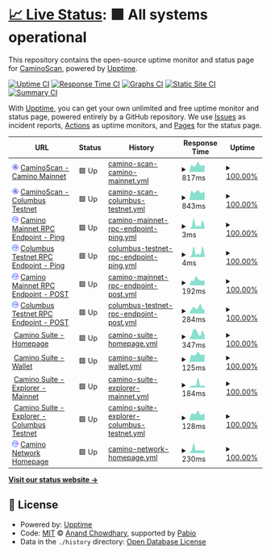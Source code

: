 # [📈 Live Status](https://CaminoScan.github.io/camino-status): <!--live status--> **🟩 All systems operational**

This repository contains the open-source uptime monitor and status page for [CaminoScan](caminoscan.com), powered by [Upptime](https://github.com/upptime/upptime).

[![Uptime CI](https://github.com/CaminoScan/camino-status/workflows/Uptime%20CI/badge.svg)](https://github.com/CaminoScan/camino-status/actions?query=workflow%3A%22Uptime+CI%22)
[![Response Time CI](https://github.com/CaminoScan/camino-status/workflows/Response%20Time%20CI/badge.svg)](https://github.com/CaminoScan/camino-status/actions?query=workflow%3A%22Response+Time+CI%22)
[![Graphs CI](https://github.com/CaminoScan/camino-status/workflows/Graphs%20CI/badge.svg)](https://github.com/CaminoScan/camino-status/actions?query=workflow%3A%22Graphs+CI%22)
[![Static Site CI](https://github.com/CaminoScan/camino-status/workflows/Static%20Site%20CI/badge.svg)](https://github.com/CaminoScan/camino-status/actions?query=workflow%3A%22Static+Site+CI%22)
[![Summary CI](https://github.com/CaminoScan/camino-status/workflows/Summary%20CI/badge.svg)](https://github.com/CaminoScan/camino-status/actions?query=workflow%3A%22Summary+CI%22)

With [Upptime](https://upptime.js.org), you can get your own unlimited and free uptime monitor and status page, powered entirely by a GitHub repository. We use [Issues](https://github.com/CaminoScan/camino-status/issues) as incident reports, [Actions](https://github.com/CaminoScan/camino-status/actions) as uptime monitors, and [Pages](https://CaminoScan.github.io/camino-status) for the status page.

<!--start: status pages-->
<!-- This summary is generated by Upptime (https://github.com/upptime/upptime) -->
<!-- Do not edit this manually, your changes will be overwritten -->
<!-- prettier-ignore -->
| URL | Status | History | Response Time | Uptime |
| --- | ------ | ------- | ------------- | ------ |
| <img alt="" src="https://raw.githubusercontent.com/CaminoScan/camino-status/master/assets/caminoscan_filled_icon.svg" height="13"> [CaminoScan - Camino Mainnet](https://caminoscan.com) | 🟩 Up | [camino-scan-camino-mainnet.yml](https://github.com/CaminoScan/camino-status/commits/HEAD/history/camino-scan-camino-mainnet.yml) | <details><summary><img alt="Response time graph" src="./graphs/camino-scan-camino-mainnet/response-time-week.png" height="20"> 817ms</summary><br><a href="https://status.caminoscan.com/history/camino-scan-camino-mainnet"><img alt="Response time 874" src="https://img.shields.io/endpoint?url=https%3A%2F%2Fraw.githubusercontent.com%2FCaminoScan%2Fcamino-status%2FHEAD%2Fapi%2Fcamino-scan-camino-mainnet%2Fresponse-time.json"></a><br><a href="https://status.caminoscan.com/history/camino-scan-camino-mainnet"><img alt="24-hour response time 926" src="https://img.shields.io/endpoint?url=https%3A%2F%2Fraw.githubusercontent.com%2FCaminoScan%2Fcamino-status%2FHEAD%2Fapi%2Fcamino-scan-camino-mainnet%2Fresponse-time-day.json"></a><br><a href="https://status.caminoscan.com/history/camino-scan-camino-mainnet"><img alt="7-day response time 817" src="https://img.shields.io/endpoint?url=https%3A%2F%2Fraw.githubusercontent.com%2FCaminoScan%2Fcamino-status%2FHEAD%2Fapi%2Fcamino-scan-camino-mainnet%2Fresponse-time-week.json"></a><br><a href="https://status.caminoscan.com/history/camino-scan-camino-mainnet"><img alt="30-day response time 824" src="https://img.shields.io/endpoint?url=https%3A%2F%2Fraw.githubusercontent.com%2FCaminoScan%2Fcamino-status%2FHEAD%2Fapi%2Fcamino-scan-camino-mainnet%2Fresponse-time-month.json"></a><br><a href="https://status.caminoscan.com/history/camino-scan-camino-mainnet"><img alt="1-year response time 874" src="https://img.shields.io/endpoint?url=https%3A%2F%2Fraw.githubusercontent.com%2FCaminoScan%2Fcamino-status%2FHEAD%2Fapi%2Fcamino-scan-camino-mainnet%2Fresponse-time-year.json"></a></details> | <details><summary><a href="https://status.caminoscan.com/history/camino-scan-camino-mainnet">100.00%</a></summary><a href="https://status.caminoscan.com/history/camino-scan-camino-mainnet"><img alt="All-time uptime 100.00%" src="https://img.shields.io/endpoint?url=https%3A%2F%2Fraw.githubusercontent.com%2FCaminoScan%2Fcamino-status%2FHEAD%2Fapi%2Fcamino-scan-camino-mainnet%2Fuptime.json"></a><br><a href="https://status.caminoscan.com/history/camino-scan-camino-mainnet"><img alt="24-hour uptime 100.00%" src="https://img.shields.io/endpoint?url=https%3A%2F%2Fraw.githubusercontent.com%2FCaminoScan%2Fcamino-status%2FHEAD%2Fapi%2Fcamino-scan-camino-mainnet%2Fuptime-day.json"></a><br><a href="https://status.caminoscan.com/history/camino-scan-camino-mainnet"><img alt="7-day uptime 100.00%" src="https://img.shields.io/endpoint?url=https%3A%2F%2Fraw.githubusercontent.com%2FCaminoScan%2Fcamino-status%2FHEAD%2Fapi%2Fcamino-scan-camino-mainnet%2Fuptime-week.json"></a><br><a href="https://status.caminoscan.com/history/camino-scan-camino-mainnet"><img alt="30-day uptime 99.95%" src="https://img.shields.io/endpoint?url=https%3A%2F%2Fraw.githubusercontent.com%2FCaminoScan%2Fcamino-status%2FHEAD%2Fapi%2Fcamino-scan-camino-mainnet%2Fuptime-month.json"></a><br><a href="https://status.caminoscan.com/history/camino-scan-camino-mainnet"><img alt="1-year uptime 100.00%" src="https://img.shields.io/endpoint?url=https%3A%2F%2Fraw.githubusercontent.com%2FCaminoScan%2Fcamino-status%2FHEAD%2Fapi%2Fcamino-scan-camino-mainnet%2Fuptime-year.json"></a></details>
| <img alt="" src="https://raw.githubusercontent.com/CaminoScan/camino-status/master/assets/caminoscan_filled_icon.svg" height="13"> [CaminoScan - Columbus Testnet](https://columbus.caminoscan.com) | 🟩 Up | [camino-scan-columbus-testnet.yml](https://github.com/CaminoScan/camino-status/commits/HEAD/history/camino-scan-columbus-testnet.yml) | <details><summary><img alt="Response time graph" src="./graphs/camino-scan-columbus-testnet/response-time-week.png" height="20"> 843ms</summary><br><a href="https://status.caminoscan.com/history/camino-scan-columbus-testnet"><img alt="Response time 820" src="https://img.shields.io/endpoint?url=https%3A%2F%2Fraw.githubusercontent.com%2FCaminoScan%2Fcamino-status%2FHEAD%2Fapi%2Fcamino-scan-columbus-testnet%2Fresponse-time.json"></a><br><a href="https://status.caminoscan.com/history/camino-scan-columbus-testnet"><img alt="24-hour response time 1098" src="https://img.shields.io/endpoint?url=https%3A%2F%2Fraw.githubusercontent.com%2FCaminoScan%2Fcamino-status%2FHEAD%2Fapi%2Fcamino-scan-columbus-testnet%2Fresponse-time-day.json"></a><br><a href="https://status.caminoscan.com/history/camino-scan-columbus-testnet"><img alt="7-day response time 843" src="https://img.shields.io/endpoint?url=https%3A%2F%2Fraw.githubusercontent.com%2FCaminoScan%2Fcamino-status%2FHEAD%2Fapi%2Fcamino-scan-columbus-testnet%2Fresponse-time-week.json"></a><br><a href="https://status.caminoscan.com/history/camino-scan-columbus-testnet"><img alt="30-day response time 827" src="https://img.shields.io/endpoint?url=https%3A%2F%2Fraw.githubusercontent.com%2FCaminoScan%2Fcamino-status%2FHEAD%2Fapi%2Fcamino-scan-columbus-testnet%2Fresponse-time-month.json"></a><br><a href="https://status.caminoscan.com/history/camino-scan-columbus-testnet"><img alt="1-year response time 820" src="https://img.shields.io/endpoint?url=https%3A%2F%2Fraw.githubusercontent.com%2FCaminoScan%2Fcamino-status%2FHEAD%2Fapi%2Fcamino-scan-columbus-testnet%2Fresponse-time-year.json"></a></details> | <details><summary><a href="https://status.caminoscan.com/history/camino-scan-columbus-testnet">100.00%</a></summary><a href="https://status.caminoscan.com/history/camino-scan-columbus-testnet"><img alt="All-time uptime 100.00%" src="https://img.shields.io/endpoint?url=https%3A%2F%2Fraw.githubusercontent.com%2FCaminoScan%2Fcamino-status%2FHEAD%2Fapi%2Fcamino-scan-columbus-testnet%2Fuptime.json"></a><br><a href="https://status.caminoscan.com/history/camino-scan-columbus-testnet"><img alt="24-hour uptime 100.00%" src="https://img.shields.io/endpoint?url=https%3A%2F%2Fraw.githubusercontent.com%2FCaminoScan%2Fcamino-status%2FHEAD%2Fapi%2Fcamino-scan-columbus-testnet%2Fuptime-day.json"></a><br><a href="https://status.caminoscan.com/history/camino-scan-columbus-testnet"><img alt="7-day uptime 100.00%" src="https://img.shields.io/endpoint?url=https%3A%2F%2Fraw.githubusercontent.com%2FCaminoScan%2Fcamino-status%2FHEAD%2Fapi%2Fcamino-scan-columbus-testnet%2Fuptime-week.json"></a><br><a href="https://status.caminoscan.com/history/camino-scan-columbus-testnet"><img alt="30-day uptime 100.00%" src="https://img.shields.io/endpoint?url=https%3A%2F%2Fraw.githubusercontent.com%2FCaminoScan%2Fcamino-status%2FHEAD%2Fapi%2Fcamino-scan-columbus-testnet%2Fuptime-month.json"></a><br><a href="https://status.caminoscan.com/history/camino-scan-columbus-testnet"><img alt="1-year uptime 100.00%" src="https://img.shields.io/endpoint?url=https%3A%2F%2Fraw.githubusercontent.com%2FCaminoScan%2Fcamino-status%2FHEAD%2Fapi%2Fcamino-scan-columbus-testnet%2Fuptime-year.json"></a></details>
| <img alt="" src="https://raw.githubusercontent.com/CaminoScan/camino-status/master/assets/Camino-Logo-Square.svg" height="13"> [Camino Mainnet RPC Endpoint - Ping](api.camino.network) | 🟩 Up | [camino-mainnet-rpc-endpoint-ping.yml](https://github.com/CaminoScan/camino-status/commits/HEAD/history/camino-mainnet-rpc-endpoint-ping.yml) | <details><summary><img alt="Response time graph" src="./graphs/camino-mainnet-rpc-endpoint-ping/response-time-week.png" height="20"> 3ms</summary><br><a href="https://status.caminoscan.com/history/camino-mainnet-rpc-endpoint-ping"><img alt="Response time 4" src="https://img.shields.io/endpoint?url=https%3A%2F%2Fraw.githubusercontent.com%2FCaminoScan%2Fcamino-status%2FHEAD%2Fapi%2Fcamino-mainnet-rpc-endpoint-ping%2Fresponse-time.json"></a><br><a href="https://status.caminoscan.com/history/camino-mainnet-rpc-endpoint-ping"><img alt="24-hour response time 2" src="https://img.shields.io/endpoint?url=https%3A%2F%2Fraw.githubusercontent.com%2FCaminoScan%2Fcamino-status%2FHEAD%2Fapi%2Fcamino-mainnet-rpc-endpoint-ping%2Fresponse-time-day.json"></a><br><a href="https://status.caminoscan.com/history/camino-mainnet-rpc-endpoint-ping"><img alt="7-day response time 3" src="https://img.shields.io/endpoint?url=https%3A%2F%2Fraw.githubusercontent.com%2FCaminoScan%2Fcamino-status%2FHEAD%2Fapi%2Fcamino-mainnet-rpc-endpoint-ping%2Fresponse-time-week.json"></a><br><a href="https://status.caminoscan.com/history/camino-mainnet-rpc-endpoint-ping"><img alt="30-day response time 3" src="https://img.shields.io/endpoint?url=https%3A%2F%2Fraw.githubusercontent.com%2FCaminoScan%2Fcamino-status%2FHEAD%2Fapi%2Fcamino-mainnet-rpc-endpoint-ping%2Fresponse-time-month.json"></a><br><a href="https://status.caminoscan.com/history/camino-mainnet-rpc-endpoint-ping"><img alt="1-year response time 4" src="https://img.shields.io/endpoint?url=https%3A%2F%2Fraw.githubusercontent.com%2FCaminoScan%2Fcamino-status%2FHEAD%2Fapi%2Fcamino-mainnet-rpc-endpoint-ping%2Fresponse-time-year.json"></a></details> | <details><summary><a href="https://status.caminoscan.com/history/camino-mainnet-rpc-endpoint-ping">100.00%</a></summary><a href="https://status.caminoscan.com/history/camino-mainnet-rpc-endpoint-ping"><img alt="All-time uptime 100.00%" src="https://img.shields.io/endpoint?url=https%3A%2F%2Fraw.githubusercontent.com%2FCaminoScan%2Fcamino-status%2FHEAD%2Fapi%2Fcamino-mainnet-rpc-endpoint-ping%2Fuptime.json"></a><br><a href="https://status.caminoscan.com/history/camino-mainnet-rpc-endpoint-ping"><img alt="24-hour uptime 100.00%" src="https://img.shields.io/endpoint?url=https%3A%2F%2Fraw.githubusercontent.com%2FCaminoScan%2Fcamino-status%2FHEAD%2Fapi%2Fcamino-mainnet-rpc-endpoint-ping%2Fuptime-day.json"></a><br><a href="https://status.caminoscan.com/history/camino-mainnet-rpc-endpoint-ping"><img alt="7-day uptime 100.00%" src="https://img.shields.io/endpoint?url=https%3A%2F%2Fraw.githubusercontent.com%2FCaminoScan%2Fcamino-status%2FHEAD%2Fapi%2Fcamino-mainnet-rpc-endpoint-ping%2Fuptime-week.json"></a><br><a href="https://status.caminoscan.com/history/camino-mainnet-rpc-endpoint-ping"><img alt="30-day uptime 100.00%" src="https://img.shields.io/endpoint?url=https%3A%2F%2Fraw.githubusercontent.com%2FCaminoScan%2Fcamino-status%2FHEAD%2Fapi%2Fcamino-mainnet-rpc-endpoint-ping%2Fuptime-month.json"></a><br><a href="https://status.caminoscan.com/history/camino-mainnet-rpc-endpoint-ping"><img alt="1-year uptime 100.00%" src="https://img.shields.io/endpoint?url=https%3A%2F%2Fraw.githubusercontent.com%2FCaminoScan%2Fcamino-status%2FHEAD%2Fapi%2Fcamino-mainnet-rpc-endpoint-ping%2Fuptime-year.json"></a></details>
| <img alt="" src="https://raw.githubusercontent.com/CaminoScan/camino-status/master/assets/Camino-Logo-Square.svg" height="13"> [Columbus Testnet RPC Endpoint - Ping](columbus.camino.network) | 🟩 Up | [columbus-testnet-rpc-endpoint-ping.yml](https://github.com/CaminoScan/camino-status/commits/HEAD/history/columbus-testnet-rpc-endpoint-ping.yml) | <details><summary><img alt="Response time graph" src="./graphs/columbus-testnet-rpc-endpoint-ping/response-time-week.png" height="20"> 4ms</summary><br><a href="https://status.caminoscan.com/history/columbus-testnet-rpc-endpoint-ping"><img alt="Response time 4" src="https://img.shields.io/endpoint?url=https%3A%2F%2Fraw.githubusercontent.com%2FCaminoScan%2Fcamino-status%2FHEAD%2Fapi%2Fcolumbus-testnet-rpc-endpoint-ping%2Fresponse-time.json"></a><br><a href="https://status.caminoscan.com/history/columbus-testnet-rpc-endpoint-ping"><img alt="24-hour response time 2" src="https://img.shields.io/endpoint?url=https%3A%2F%2Fraw.githubusercontent.com%2FCaminoScan%2Fcamino-status%2FHEAD%2Fapi%2Fcolumbus-testnet-rpc-endpoint-ping%2Fresponse-time-day.json"></a><br><a href="https://status.caminoscan.com/history/columbus-testnet-rpc-endpoint-ping"><img alt="7-day response time 4" src="https://img.shields.io/endpoint?url=https%3A%2F%2Fraw.githubusercontent.com%2FCaminoScan%2Fcamino-status%2FHEAD%2Fapi%2Fcolumbus-testnet-rpc-endpoint-ping%2Fresponse-time-week.json"></a><br><a href="https://status.caminoscan.com/history/columbus-testnet-rpc-endpoint-ping"><img alt="30-day response time 3" src="https://img.shields.io/endpoint?url=https%3A%2F%2Fraw.githubusercontent.com%2FCaminoScan%2Fcamino-status%2FHEAD%2Fapi%2Fcolumbus-testnet-rpc-endpoint-ping%2Fresponse-time-month.json"></a><br><a href="https://status.caminoscan.com/history/columbus-testnet-rpc-endpoint-ping"><img alt="1-year response time 4" src="https://img.shields.io/endpoint?url=https%3A%2F%2Fraw.githubusercontent.com%2FCaminoScan%2Fcamino-status%2FHEAD%2Fapi%2Fcolumbus-testnet-rpc-endpoint-ping%2Fresponse-time-year.json"></a></details> | <details><summary><a href="https://status.caminoscan.com/history/columbus-testnet-rpc-endpoint-ping">100.00%</a></summary><a href="https://status.caminoscan.com/history/columbus-testnet-rpc-endpoint-ping"><img alt="All-time uptime 100.00%" src="https://img.shields.io/endpoint?url=https%3A%2F%2Fraw.githubusercontent.com%2FCaminoScan%2Fcamino-status%2FHEAD%2Fapi%2Fcolumbus-testnet-rpc-endpoint-ping%2Fuptime.json"></a><br><a href="https://status.caminoscan.com/history/columbus-testnet-rpc-endpoint-ping"><img alt="24-hour uptime 100.00%" src="https://img.shields.io/endpoint?url=https%3A%2F%2Fraw.githubusercontent.com%2FCaminoScan%2Fcamino-status%2FHEAD%2Fapi%2Fcolumbus-testnet-rpc-endpoint-ping%2Fuptime-day.json"></a><br><a href="https://status.caminoscan.com/history/columbus-testnet-rpc-endpoint-ping"><img alt="7-day uptime 100.00%" src="https://img.shields.io/endpoint?url=https%3A%2F%2Fraw.githubusercontent.com%2FCaminoScan%2Fcamino-status%2FHEAD%2Fapi%2Fcolumbus-testnet-rpc-endpoint-ping%2Fuptime-week.json"></a><br><a href="https://status.caminoscan.com/history/columbus-testnet-rpc-endpoint-ping"><img alt="30-day uptime 100.00%" src="https://img.shields.io/endpoint?url=https%3A%2F%2Fraw.githubusercontent.com%2FCaminoScan%2Fcamino-status%2FHEAD%2Fapi%2Fcolumbus-testnet-rpc-endpoint-ping%2Fuptime-month.json"></a><br><a href="https://status.caminoscan.com/history/columbus-testnet-rpc-endpoint-ping"><img alt="1-year uptime 100.00%" src="https://img.shields.io/endpoint?url=https%3A%2F%2Fraw.githubusercontent.com%2FCaminoScan%2Fcamino-status%2FHEAD%2Fapi%2Fcolumbus-testnet-rpc-endpoint-ping%2Fuptime-year.json"></a></details>
| <img alt="" src="https://raw.githubusercontent.com/CaminoScan/camino-status/master/assets/Camino-Logo-Square.svg" height="13"> [Camino Mainnet RPC Endpoint - POST](https://api.camino.network/ext/info) | 🟩 Up | [camino-mainnet-rpc-endpoint-post.yml](https://github.com/CaminoScan/camino-status/commits/HEAD/history/camino-mainnet-rpc-endpoint-post.yml) | <details><summary><img alt="Response time graph" src="./graphs/camino-mainnet-rpc-endpoint-post/response-time-week.png" height="20"> 192ms</summary><br><a href="https://status.caminoscan.com/history/camino-mainnet-rpc-endpoint-post"><img alt="Response time 268" src="https://img.shields.io/endpoint?url=https%3A%2F%2Fraw.githubusercontent.com%2FCaminoScan%2Fcamino-status%2FHEAD%2Fapi%2Fcamino-mainnet-rpc-endpoint-post%2Fresponse-time.json"></a><br><a href="https://status.caminoscan.com/history/camino-mainnet-rpc-endpoint-post"><img alt="24-hour response time 189" src="https://img.shields.io/endpoint?url=https%3A%2F%2Fraw.githubusercontent.com%2FCaminoScan%2Fcamino-status%2FHEAD%2Fapi%2Fcamino-mainnet-rpc-endpoint-post%2Fresponse-time-day.json"></a><br><a href="https://status.caminoscan.com/history/camino-mainnet-rpc-endpoint-post"><img alt="7-day response time 192" src="https://img.shields.io/endpoint?url=https%3A%2F%2Fraw.githubusercontent.com%2FCaminoScan%2Fcamino-status%2FHEAD%2Fapi%2Fcamino-mainnet-rpc-endpoint-post%2Fresponse-time-week.json"></a><br><a href="https://status.caminoscan.com/history/camino-mainnet-rpc-endpoint-post"><img alt="30-day response time 233" src="https://img.shields.io/endpoint?url=https%3A%2F%2Fraw.githubusercontent.com%2FCaminoScan%2Fcamino-status%2FHEAD%2Fapi%2Fcamino-mainnet-rpc-endpoint-post%2Fresponse-time-month.json"></a><br><a href="https://status.caminoscan.com/history/camino-mainnet-rpc-endpoint-post"><img alt="1-year response time 268" src="https://img.shields.io/endpoint?url=https%3A%2F%2Fraw.githubusercontent.com%2FCaminoScan%2Fcamino-status%2FHEAD%2Fapi%2Fcamino-mainnet-rpc-endpoint-post%2Fresponse-time-year.json"></a></details> | <details><summary><a href="https://status.caminoscan.com/history/camino-mainnet-rpc-endpoint-post">100.00%</a></summary><a href="https://status.caminoscan.com/history/camino-mainnet-rpc-endpoint-post"><img alt="All-time uptime 100.00%" src="https://img.shields.io/endpoint?url=https%3A%2F%2Fraw.githubusercontent.com%2FCaminoScan%2Fcamino-status%2FHEAD%2Fapi%2Fcamino-mainnet-rpc-endpoint-post%2Fuptime.json"></a><br><a href="https://status.caminoscan.com/history/camino-mainnet-rpc-endpoint-post"><img alt="24-hour uptime 100.00%" src="https://img.shields.io/endpoint?url=https%3A%2F%2Fraw.githubusercontent.com%2FCaminoScan%2Fcamino-status%2FHEAD%2Fapi%2Fcamino-mainnet-rpc-endpoint-post%2Fuptime-day.json"></a><br><a href="https://status.caminoscan.com/history/camino-mainnet-rpc-endpoint-post"><img alt="7-day uptime 100.00%" src="https://img.shields.io/endpoint?url=https%3A%2F%2Fraw.githubusercontent.com%2FCaminoScan%2Fcamino-status%2FHEAD%2Fapi%2Fcamino-mainnet-rpc-endpoint-post%2Fuptime-week.json"></a><br><a href="https://status.caminoscan.com/history/camino-mainnet-rpc-endpoint-post"><img alt="30-day uptime 100.00%" src="https://img.shields.io/endpoint?url=https%3A%2F%2Fraw.githubusercontent.com%2FCaminoScan%2Fcamino-status%2FHEAD%2Fapi%2Fcamino-mainnet-rpc-endpoint-post%2Fuptime-month.json"></a><br><a href="https://status.caminoscan.com/history/camino-mainnet-rpc-endpoint-post"><img alt="1-year uptime 100.00%" src="https://img.shields.io/endpoint?url=https%3A%2F%2Fraw.githubusercontent.com%2FCaminoScan%2Fcamino-status%2FHEAD%2Fapi%2Fcamino-mainnet-rpc-endpoint-post%2Fuptime-year.json"></a></details>
| <img alt="" src="https://raw.githubusercontent.com/CaminoScan/camino-status/master/assets/Camino-Logo-Square.svg" height="13"> [Columbus Testnet RPC Endpoint - POST](https://columbus.camino.network/ext/info) | 🟩 Up | [columbus-testnet-rpc-endpoint-post.yml](https://github.com/CaminoScan/camino-status/commits/HEAD/history/columbus-testnet-rpc-endpoint-post.yml) | <details><summary><img alt="Response time graph" src="./graphs/columbus-testnet-rpc-endpoint-post/response-time-week.png" height="20"> 284ms</summary><br><a href="https://status.caminoscan.com/history/columbus-testnet-rpc-endpoint-post"><img alt="Response time 280" src="https://img.shields.io/endpoint?url=https%3A%2F%2Fraw.githubusercontent.com%2FCaminoScan%2Fcamino-status%2FHEAD%2Fapi%2Fcolumbus-testnet-rpc-endpoint-post%2Fresponse-time.json"></a><br><a href="https://status.caminoscan.com/history/columbus-testnet-rpc-endpoint-post"><img alt="24-hour response time 653" src="https://img.shields.io/endpoint?url=https%3A%2F%2Fraw.githubusercontent.com%2FCaminoScan%2Fcamino-status%2FHEAD%2Fapi%2Fcolumbus-testnet-rpc-endpoint-post%2Fresponse-time-day.json"></a><br><a href="https://status.caminoscan.com/history/columbus-testnet-rpc-endpoint-post"><img alt="7-day response time 284" src="https://img.shields.io/endpoint?url=https%3A%2F%2Fraw.githubusercontent.com%2FCaminoScan%2Fcamino-status%2FHEAD%2Fapi%2Fcolumbus-testnet-rpc-endpoint-post%2Fresponse-time-week.json"></a><br><a href="https://status.caminoscan.com/history/columbus-testnet-rpc-endpoint-post"><img alt="30-day response time 264" src="https://img.shields.io/endpoint?url=https%3A%2F%2Fraw.githubusercontent.com%2FCaminoScan%2Fcamino-status%2FHEAD%2Fapi%2Fcolumbus-testnet-rpc-endpoint-post%2Fresponse-time-month.json"></a><br><a href="https://status.caminoscan.com/history/columbus-testnet-rpc-endpoint-post"><img alt="1-year response time 280" src="https://img.shields.io/endpoint?url=https%3A%2F%2Fraw.githubusercontent.com%2FCaminoScan%2Fcamino-status%2FHEAD%2Fapi%2Fcolumbus-testnet-rpc-endpoint-post%2Fresponse-time-year.json"></a></details> | <details><summary><a href="https://status.caminoscan.com/history/columbus-testnet-rpc-endpoint-post">100.00%</a></summary><a href="https://status.caminoscan.com/history/columbus-testnet-rpc-endpoint-post"><img alt="All-time uptime 100.00%" src="https://img.shields.io/endpoint?url=https%3A%2F%2Fraw.githubusercontent.com%2FCaminoScan%2Fcamino-status%2FHEAD%2Fapi%2Fcolumbus-testnet-rpc-endpoint-post%2Fuptime.json"></a><br><a href="https://status.caminoscan.com/history/columbus-testnet-rpc-endpoint-post"><img alt="24-hour uptime 100.00%" src="https://img.shields.io/endpoint?url=https%3A%2F%2Fraw.githubusercontent.com%2FCaminoScan%2Fcamino-status%2FHEAD%2Fapi%2Fcolumbus-testnet-rpc-endpoint-post%2Fuptime-day.json"></a><br><a href="https://status.caminoscan.com/history/columbus-testnet-rpc-endpoint-post"><img alt="7-day uptime 100.00%" src="https://img.shields.io/endpoint?url=https%3A%2F%2Fraw.githubusercontent.com%2FCaminoScan%2Fcamino-status%2FHEAD%2Fapi%2Fcolumbus-testnet-rpc-endpoint-post%2Fuptime-week.json"></a><br><a href="https://status.caminoscan.com/history/columbus-testnet-rpc-endpoint-post"><img alt="30-day uptime 100.00%" src="https://img.shields.io/endpoint?url=https%3A%2F%2Fraw.githubusercontent.com%2FCaminoScan%2Fcamino-status%2FHEAD%2Fapi%2Fcolumbus-testnet-rpc-endpoint-post%2Fuptime-month.json"></a><br><a href="https://status.caminoscan.com/history/columbus-testnet-rpc-endpoint-post"><img alt="1-year uptime 100.00%" src="https://img.shields.io/endpoint?url=https%3A%2F%2Fraw.githubusercontent.com%2FCaminoScan%2Fcamino-status%2FHEAD%2Fapi%2Fcolumbus-testnet-rpc-endpoint-post%2Fuptime-year.json"></a></details>
| <img alt="" src="https://icons.duckduckgo.com/ip3/suite.camino.network.ico" height="13"> [Camino Suite - Homepage](https://suite.camino.network/) | 🟩 Up | [camino-suite-homepage.yml](https://github.com/CaminoScan/camino-status/commits/HEAD/history/camino-suite-homepage.yml) | <details><summary><img alt="Response time graph" src="./graphs/camino-suite-homepage/response-time-week.png" height="20"> 347ms</summary><br><a href="https://status.caminoscan.com/history/camino-suite-homepage"><img alt="Response time 321" src="https://img.shields.io/endpoint?url=https%3A%2F%2Fraw.githubusercontent.com%2FCaminoScan%2Fcamino-status%2FHEAD%2Fapi%2Fcamino-suite-homepage%2Fresponse-time.json"></a><br><a href="https://status.caminoscan.com/history/camino-suite-homepage"><img alt="24-hour response time 660" src="https://img.shields.io/endpoint?url=https%3A%2F%2Fraw.githubusercontent.com%2FCaminoScan%2Fcamino-status%2FHEAD%2Fapi%2Fcamino-suite-homepage%2Fresponse-time-day.json"></a><br><a href="https://status.caminoscan.com/history/camino-suite-homepage"><img alt="7-day response time 347" src="https://img.shields.io/endpoint?url=https%3A%2F%2Fraw.githubusercontent.com%2FCaminoScan%2Fcamino-status%2FHEAD%2Fapi%2Fcamino-suite-homepage%2Fresponse-time-week.json"></a><br><a href="https://status.caminoscan.com/history/camino-suite-homepage"><img alt="30-day response time 297" src="https://img.shields.io/endpoint?url=https%3A%2F%2Fraw.githubusercontent.com%2FCaminoScan%2Fcamino-status%2FHEAD%2Fapi%2Fcamino-suite-homepage%2Fresponse-time-month.json"></a><br><a href="https://status.caminoscan.com/history/camino-suite-homepage"><img alt="1-year response time 321" src="https://img.shields.io/endpoint?url=https%3A%2F%2Fraw.githubusercontent.com%2FCaminoScan%2Fcamino-status%2FHEAD%2Fapi%2Fcamino-suite-homepage%2Fresponse-time-year.json"></a></details> | <details><summary><a href="https://status.caminoscan.com/history/camino-suite-homepage">100.00%</a></summary><a href="https://status.caminoscan.com/history/camino-suite-homepage"><img alt="All-time uptime 100.00%" src="https://img.shields.io/endpoint?url=https%3A%2F%2Fraw.githubusercontent.com%2FCaminoScan%2Fcamino-status%2FHEAD%2Fapi%2Fcamino-suite-homepage%2Fuptime.json"></a><br><a href="https://status.caminoscan.com/history/camino-suite-homepage"><img alt="24-hour uptime 100.00%" src="https://img.shields.io/endpoint?url=https%3A%2F%2Fraw.githubusercontent.com%2FCaminoScan%2Fcamino-status%2FHEAD%2Fapi%2Fcamino-suite-homepage%2Fuptime-day.json"></a><br><a href="https://status.caminoscan.com/history/camino-suite-homepage"><img alt="7-day uptime 100.00%" src="https://img.shields.io/endpoint?url=https%3A%2F%2Fraw.githubusercontent.com%2FCaminoScan%2Fcamino-status%2FHEAD%2Fapi%2Fcamino-suite-homepage%2Fuptime-week.json"></a><br><a href="https://status.caminoscan.com/history/camino-suite-homepage"><img alt="30-day uptime 100.00%" src="https://img.shields.io/endpoint?url=https%3A%2F%2Fraw.githubusercontent.com%2FCaminoScan%2Fcamino-status%2FHEAD%2Fapi%2Fcamino-suite-homepage%2Fuptime-month.json"></a><br><a href="https://status.caminoscan.com/history/camino-suite-homepage"><img alt="1-year uptime 100.00%" src="https://img.shields.io/endpoint?url=https%3A%2F%2Fraw.githubusercontent.com%2FCaminoScan%2Fcamino-status%2FHEAD%2Fapi%2Fcamino-suite-homepage%2Fuptime-year.json"></a></details>
| <img alt="" src="https://icons.duckduckgo.com/ip3/suite.camino.network.ico" height="13"> [Camino Suite - Wallet](https://suite.camino.network/login) | 🟩 Up | [camino-suite-wallet.yml](https://github.com/CaminoScan/camino-status/commits/HEAD/history/camino-suite-wallet.yml) | <details><summary><img alt="Response time graph" src="./graphs/camino-suite-wallet/response-time-week.png" height="20"> 125ms</summary><br><a href="https://status.caminoscan.com/history/camino-suite-wallet"><img alt="Response time 190" src="https://img.shields.io/endpoint?url=https%3A%2F%2Fraw.githubusercontent.com%2FCaminoScan%2Fcamino-status%2FHEAD%2Fapi%2Fcamino-suite-wallet%2Fresponse-time.json"></a><br><a href="https://status.caminoscan.com/history/camino-suite-wallet"><img alt="24-hour response time 171" src="https://img.shields.io/endpoint?url=https%3A%2F%2Fraw.githubusercontent.com%2FCaminoScan%2Fcamino-status%2FHEAD%2Fapi%2Fcamino-suite-wallet%2Fresponse-time-day.json"></a><br><a href="https://status.caminoscan.com/history/camino-suite-wallet"><img alt="7-day response time 125" src="https://img.shields.io/endpoint?url=https%3A%2F%2Fraw.githubusercontent.com%2FCaminoScan%2Fcamino-status%2FHEAD%2Fapi%2Fcamino-suite-wallet%2Fresponse-time-week.json"></a><br><a href="https://status.caminoscan.com/history/camino-suite-wallet"><img alt="30-day response time 184" src="https://img.shields.io/endpoint?url=https%3A%2F%2Fraw.githubusercontent.com%2FCaminoScan%2Fcamino-status%2FHEAD%2Fapi%2Fcamino-suite-wallet%2Fresponse-time-month.json"></a><br><a href="https://status.caminoscan.com/history/camino-suite-wallet"><img alt="1-year response time 190" src="https://img.shields.io/endpoint?url=https%3A%2F%2Fraw.githubusercontent.com%2FCaminoScan%2Fcamino-status%2FHEAD%2Fapi%2Fcamino-suite-wallet%2Fresponse-time-year.json"></a></details> | <details><summary><a href="https://status.caminoscan.com/history/camino-suite-wallet">100.00%</a></summary><a href="https://status.caminoscan.com/history/camino-suite-wallet"><img alt="All-time uptime 100.00%" src="https://img.shields.io/endpoint?url=https%3A%2F%2Fraw.githubusercontent.com%2FCaminoScan%2Fcamino-status%2FHEAD%2Fapi%2Fcamino-suite-wallet%2Fuptime.json"></a><br><a href="https://status.caminoscan.com/history/camino-suite-wallet"><img alt="24-hour uptime 100.00%" src="https://img.shields.io/endpoint?url=https%3A%2F%2Fraw.githubusercontent.com%2FCaminoScan%2Fcamino-status%2FHEAD%2Fapi%2Fcamino-suite-wallet%2Fuptime-day.json"></a><br><a href="https://status.caminoscan.com/history/camino-suite-wallet"><img alt="7-day uptime 100.00%" src="https://img.shields.io/endpoint?url=https%3A%2F%2Fraw.githubusercontent.com%2FCaminoScan%2Fcamino-status%2FHEAD%2Fapi%2Fcamino-suite-wallet%2Fuptime-week.json"></a><br><a href="https://status.caminoscan.com/history/camino-suite-wallet"><img alt="30-day uptime 100.00%" src="https://img.shields.io/endpoint?url=https%3A%2F%2Fraw.githubusercontent.com%2FCaminoScan%2Fcamino-status%2FHEAD%2Fapi%2Fcamino-suite-wallet%2Fuptime-month.json"></a><br><a href="https://status.caminoscan.com/history/camino-suite-wallet"><img alt="1-year uptime 100.00%" src="https://img.shields.io/endpoint?url=https%3A%2F%2Fraw.githubusercontent.com%2FCaminoScan%2Fcamino-status%2FHEAD%2Fapi%2Fcamino-suite-wallet%2Fuptime-year.json"></a></details>
| <img alt="" src="https://icons.duckduckgo.com/ip3/suite.camino.network.ico" height="13"> [Camino Suite - Explorer - Mainnet](https://suite.camino.network/explorer/camino/c-chain) | 🟩 Up | [camino-suite-explorer-mainnet.yml](https://github.com/CaminoScan/camino-status/commits/HEAD/history/camino-suite-explorer-mainnet.yml) | <details><summary><img alt="Response time graph" src="./graphs/camino-suite-explorer-mainnet/response-time-week.png" height="20"> 184ms</summary><br><a href="https://status.caminoscan.com/history/camino-suite-explorer-mainnet"><img alt="Response time 176" src="https://img.shields.io/endpoint?url=https%3A%2F%2Fraw.githubusercontent.com%2FCaminoScan%2Fcamino-status%2FHEAD%2Fapi%2Fcamino-suite-explorer-mainnet%2Fresponse-time.json"></a><br><a href="https://status.caminoscan.com/history/camino-suite-explorer-mainnet"><img alt="24-hour response time 159" src="https://img.shields.io/endpoint?url=https%3A%2F%2Fraw.githubusercontent.com%2FCaminoScan%2Fcamino-status%2FHEAD%2Fapi%2Fcamino-suite-explorer-mainnet%2Fresponse-time-day.json"></a><br><a href="https://status.caminoscan.com/history/camino-suite-explorer-mainnet"><img alt="7-day response time 184" src="https://img.shields.io/endpoint?url=https%3A%2F%2Fraw.githubusercontent.com%2FCaminoScan%2Fcamino-status%2FHEAD%2Fapi%2Fcamino-suite-explorer-mainnet%2Fresponse-time-week.json"></a><br><a href="https://status.caminoscan.com/history/camino-suite-explorer-mainnet"><img alt="30-day response time 161" src="https://img.shields.io/endpoint?url=https%3A%2F%2Fraw.githubusercontent.com%2FCaminoScan%2Fcamino-status%2FHEAD%2Fapi%2Fcamino-suite-explorer-mainnet%2Fresponse-time-month.json"></a><br><a href="https://status.caminoscan.com/history/camino-suite-explorer-mainnet"><img alt="1-year response time 176" src="https://img.shields.io/endpoint?url=https%3A%2F%2Fraw.githubusercontent.com%2FCaminoScan%2Fcamino-status%2FHEAD%2Fapi%2Fcamino-suite-explorer-mainnet%2Fresponse-time-year.json"></a></details> | <details><summary><a href="https://status.caminoscan.com/history/camino-suite-explorer-mainnet">100.00%</a></summary><a href="https://status.caminoscan.com/history/camino-suite-explorer-mainnet"><img alt="All-time uptime 100.00%" src="https://img.shields.io/endpoint?url=https%3A%2F%2Fraw.githubusercontent.com%2FCaminoScan%2Fcamino-status%2FHEAD%2Fapi%2Fcamino-suite-explorer-mainnet%2Fuptime.json"></a><br><a href="https://status.caminoscan.com/history/camino-suite-explorer-mainnet"><img alt="24-hour uptime 100.00%" src="https://img.shields.io/endpoint?url=https%3A%2F%2Fraw.githubusercontent.com%2FCaminoScan%2Fcamino-status%2FHEAD%2Fapi%2Fcamino-suite-explorer-mainnet%2Fuptime-day.json"></a><br><a href="https://status.caminoscan.com/history/camino-suite-explorer-mainnet"><img alt="7-day uptime 100.00%" src="https://img.shields.io/endpoint?url=https%3A%2F%2Fraw.githubusercontent.com%2FCaminoScan%2Fcamino-status%2FHEAD%2Fapi%2Fcamino-suite-explorer-mainnet%2Fuptime-week.json"></a><br><a href="https://status.caminoscan.com/history/camino-suite-explorer-mainnet"><img alt="30-day uptime 100.00%" src="https://img.shields.io/endpoint?url=https%3A%2F%2Fraw.githubusercontent.com%2FCaminoScan%2Fcamino-status%2FHEAD%2Fapi%2Fcamino-suite-explorer-mainnet%2Fuptime-month.json"></a><br><a href="https://status.caminoscan.com/history/camino-suite-explorer-mainnet"><img alt="1-year uptime 100.00%" src="https://img.shields.io/endpoint?url=https%3A%2F%2Fraw.githubusercontent.com%2FCaminoScan%2Fcamino-status%2FHEAD%2Fapi%2Fcamino-suite-explorer-mainnet%2Fuptime-year.json"></a></details>
| <img alt="" src="https://icons.duckduckgo.com/ip3/suite.camino.network.ico" height="13"> [Camino Suite - Explorer - Columbus Testnet](https://suite.camino.network/explorer/columbus/c-chain) | 🟩 Up | [camino-suite-explorer-columbus-testnet.yml](https://github.com/CaminoScan/camino-status/commits/HEAD/history/camino-suite-explorer-columbus-testnet.yml) | <details><summary><img alt="Response time graph" src="./graphs/camino-suite-explorer-columbus-testnet/response-time-week.png" height="20"> 128ms</summary><br><a href="https://status.caminoscan.com/history/camino-suite-explorer-columbus-testnet"><img alt="Response time 164" src="https://img.shields.io/endpoint?url=https%3A%2F%2Fraw.githubusercontent.com%2FCaminoScan%2Fcamino-status%2FHEAD%2Fapi%2Fcamino-suite-explorer-columbus-testnet%2Fresponse-time.json"></a><br><a href="https://status.caminoscan.com/history/camino-suite-explorer-columbus-testnet"><img alt="24-hour response time 171" src="https://img.shields.io/endpoint?url=https%3A%2F%2Fraw.githubusercontent.com%2FCaminoScan%2Fcamino-status%2FHEAD%2Fapi%2Fcamino-suite-explorer-columbus-testnet%2Fresponse-time-day.json"></a><br><a href="https://status.caminoscan.com/history/camino-suite-explorer-columbus-testnet"><img alt="7-day response time 128" src="https://img.shields.io/endpoint?url=https%3A%2F%2Fraw.githubusercontent.com%2FCaminoScan%2Fcamino-status%2FHEAD%2Fapi%2Fcamino-suite-explorer-columbus-testnet%2Fresponse-time-week.json"></a><br><a href="https://status.caminoscan.com/history/camino-suite-explorer-columbus-testnet"><img alt="30-day response time 141" src="https://img.shields.io/endpoint?url=https%3A%2F%2Fraw.githubusercontent.com%2FCaminoScan%2Fcamino-status%2FHEAD%2Fapi%2Fcamino-suite-explorer-columbus-testnet%2Fresponse-time-month.json"></a><br><a href="https://status.caminoscan.com/history/camino-suite-explorer-columbus-testnet"><img alt="1-year response time 164" src="https://img.shields.io/endpoint?url=https%3A%2F%2Fraw.githubusercontent.com%2FCaminoScan%2Fcamino-status%2FHEAD%2Fapi%2Fcamino-suite-explorer-columbus-testnet%2Fresponse-time-year.json"></a></details> | <details><summary><a href="https://status.caminoscan.com/history/camino-suite-explorer-columbus-testnet">100.00%</a></summary><a href="https://status.caminoscan.com/history/camino-suite-explorer-columbus-testnet"><img alt="All-time uptime 100.00%" src="https://img.shields.io/endpoint?url=https%3A%2F%2Fraw.githubusercontent.com%2FCaminoScan%2Fcamino-status%2FHEAD%2Fapi%2Fcamino-suite-explorer-columbus-testnet%2Fuptime.json"></a><br><a href="https://status.caminoscan.com/history/camino-suite-explorer-columbus-testnet"><img alt="24-hour uptime 100.00%" src="https://img.shields.io/endpoint?url=https%3A%2F%2Fraw.githubusercontent.com%2FCaminoScan%2Fcamino-status%2FHEAD%2Fapi%2Fcamino-suite-explorer-columbus-testnet%2Fuptime-day.json"></a><br><a href="https://status.caminoscan.com/history/camino-suite-explorer-columbus-testnet"><img alt="7-day uptime 100.00%" src="https://img.shields.io/endpoint?url=https%3A%2F%2Fraw.githubusercontent.com%2FCaminoScan%2Fcamino-status%2FHEAD%2Fapi%2Fcamino-suite-explorer-columbus-testnet%2Fuptime-week.json"></a><br><a href="https://status.caminoscan.com/history/camino-suite-explorer-columbus-testnet"><img alt="30-day uptime 100.00%" src="https://img.shields.io/endpoint?url=https%3A%2F%2Fraw.githubusercontent.com%2FCaminoScan%2Fcamino-status%2FHEAD%2Fapi%2Fcamino-suite-explorer-columbus-testnet%2Fuptime-month.json"></a><br><a href="https://status.caminoscan.com/history/camino-suite-explorer-columbus-testnet"><img alt="1-year uptime 100.00%" src="https://img.shields.io/endpoint?url=https%3A%2F%2Fraw.githubusercontent.com%2FCaminoScan%2Fcamino-status%2FHEAD%2Fapi%2Fcamino-suite-explorer-columbus-testnet%2Fuptime-year.json"></a></details>
| <img alt="" src="https://raw.githubusercontent.com/CaminoScan/camino-status/master/assets/Camino-Logo-Square.svg" height="13"> [Camino Network Homepage](https://camino.network) | 🟩 Up | [camino-network-homepage.yml](https://github.com/CaminoScan/camino-status/commits/HEAD/history/camino-network-homepage.yml) | <details><summary><img alt="Response time graph" src="./graphs/camino-network-homepage/response-time-week.png" height="20"> 230ms</summary><br><a href="https://status.caminoscan.com/history/camino-network-homepage"><img alt="Response time 189" src="https://img.shields.io/endpoint?url=https%3A%2F%2Fraw.githubusercontent.com%2FCaminoScan%2Fcamino-status%2FHEAD%2Fapi%2Fcamino-network-homepage%2Fresponse-time.json"></a><br><a href="https://status.caminoscan.com/history/camino-network-homepage"><img alt="24-hour response time 270" src="https://img.shields.io/endpoint?url=https%3A%2F%2Fraw.githubusercontent.com%2FCaminoScan%2Fcamino-status%2FHEAD%2Fapi%2Fcamino-network-homepage%2Fresponse-time-day.json"></a><br><a href="https://status.caminoscan.com/history/camino-network-homepage"><img alt="7-day response time 230" src="https://img.shields.io/endpoint?url=https%3A%2F%2Fraw.githubusercontent.com%2FCaminoScan%2Fcamino-status%2FHEAD%2Fapi%2Fcamino-network-homepage%2Fresponse-time-week.json"></a><br><a href="https://status.caminoscan.com/history/camino-network-homepage"><img alt="30-day response time 173" src="https://img.shields.io/endpoint?url=https%3A%2F%2Fraw.githubusercontent.com%2FCaminoScan%2Fcamino-status%2FHEAD%2Fapi%2Fcamino-network-homepage%2Fresponse-time-month.json"></a><br><a href="https://status.caminoscan.com/history/camino-network-homepage"><img alt="1-year response time 189" src="https://img.shields.io/endpoint?url=https%3A%2F%2Fraw.githubusercontent.com%2FCaminoScan%2Fcamino-status%2FHEAD%2Fapi%2Fcamino-network-homepage%2Fresponse-time-year.json"></a></details> | <details><summary><a href="https://status.caminoscan.com/history/camino-network-homepage">100.00%</a></summary><a href="https://status.caminoscan.com/history/camino-network-homepage"><img alt="All-time uptime 99.99%" src="https://img.shields.io/endpoint?url=https%3A%2F%2Fraw.githubusercontent.com%2FCaminoScan%2Fcamino-status%2FHEAD%2Fapi%2Fcamino-network-homepage%2Fuptime.json"></a><br><a href="https://status.caminoscan.com/history/camino-network-homepage"><img alt="24-hour uptime 100.00%" src="https://img.shields.io/endpoint?url=https%3A%2F%2Fraw.githubusercontent.com%2FCaminoScan%2Fcamino-status%2FHEAD%2Fapi%2Fcamino-network-homepage%2Fuptime-day.json"></a><br><a href="https://status.caminoscan.com/history/camino-network-homepage"><img alt="7-day uptime 100.00%" src="https://img.shields.io/endpoint?url=https%3A%2F%2Fraw.githubusercontent.com%2FCaminoScan%2Fcamino-status%2FHEAD%2Fapi%2Fcamino-network-homepage%2Fuptime-week.json"></a><br><a href="https://status.caminoscan.com/history/camino-network-homepage"><img alt="30-day uptime 100.00%" src="https://img.shields.io/endpoint?url=https%3A%2F%2Fraw.githubusercontent.com%2FCaminoScan%2Fcamino-status%2FHEAD%2Fapi%2Fcamino-network-homepage%2Fuptime-month.json"></a><br><a href="https://status.caminoscan.com/history/camino-network-homepage"><img alt="1-year uptime 99.99%" src="https://img.shields.io/endpoint?url=https%3A%2F%2Fraw.githubusercontent.com%2FCaminoScan%2Fcamino-status%2FHEAD%2Fapi%2Fcamino-network-homepage%2Fuptime-year.json"></a></details>

<!--end: status pages-->

[**Visit our status website →**](https://CaminoScan.github.io/camino-status)

## 📄 License

- Powered by: [Upptime](https://github.com/upptime/upptime)
- Code: [MIT](./LICENSE) © [Anand Chowdhary](https://anandchowdhary.com), supported by [Pabio](https://pabio.com)
- Data in the `./history` directory: [Open Database License](https://opendatacommons.org/licenses/odbl/1-0/)
